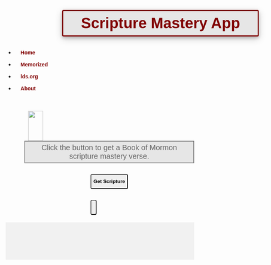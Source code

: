 <!DOCTYPE html>
<html>
<head>
<title>Application</title>
<meta name="viewport" content="width=device-width, initial-scale=1">
<link rel="stylesheet" href="https://cdnjs.cloudflare.com/ajax/libs/font-awesome/4.7.0/css/font-awesome.min.css">
<style>
body {
	background-image:url(http://hd-wall-papers.com/images/wallpapers/bible-wallpaper/bible-wallpaper-15.jpg);
    padding:1px;
}
i {
 padding:4px;	
}
h1 {
 text-align:center;
	margin-left:30%;
 color:maroon;
  padding:10px;
  //margin:20px;
  background-color:rgb(230,230,230);
  font-size:40px;
  border: 3px solid maroon;
  width:500px;
  border-radius:4px;
  box-shadow: 0 4px 8px 0 rgba(0, 0, 0, 0.2), 0 6px 20px 0 rgba(0, 0, 0, 0.19);
	font-family:Arial, Helvetica, sans-serif;
}
button {
    margin-left:45%;
	margin-top:15px;
	font-family:Arial, Helvetica, sans-serif;
    position:static;
    height:40px;
    border-radius:4px;
    
	
}
#words {
 	font-size:20px;
	font-family:Arial, Helvetica, sans-serif;
	text-align:center;
	margin-left:50px;
    top:30%;
	color:rgb(100,100,100);
	border:2px solid grey;
	height:auto;
    position:static;
	background-color:rgb(230,230,230);
	padding:5px;
    animation-name:newScrip;
    animation-duration:1s;
    animation-timing-function:ease-out;
}

ul {
	list-style-type:none;
	margin:0;
	padding:0;
	width:150px;
	background-color:#f1f1f1;
	margin-left:10px;
	margin-top:10px;
}
#bottom {
 height:100px;
	color:blue;
	margin-top:20px;
	background-color:#f1f1f1;
}
li a {
	display: block;
	color:maroon;
	padding:8px 16px;
	text-decoration: none;
	font-family:Arial, Helvetica, sans-serif;
	
}
i:hover {
 font-size:25px;
}
li a:hover {
	background-color: #555;
	color: white;
}
img{
 	height:80px;
	width:40px;
	margin-top:30px;
	margin-left:60px;
    
}

#moroni:hover {
	animation-name:imgSize;
    animation-duration:1s;
    animation-timing-funtion:ease;
}

@keyframes imgSize {
	from {height:80px;}
    from {width:40px;}
    to	{height:100px;}
    to	{width:60px;}
}

@keyframes newScrip {
   from {height:20px;}
   from	{width:20px;}
   to {height:20px;}
   to {width:1250px;}
}
</style>
<script>
function getVerse() {
 var verseNum = Math.floor((Math.random() * 10) + 1);
	var verse
    var chapter
	if (verseNum == 1) {
    	verse = "1 Nephi 3:7 <br> And it came to pass that I, Nephi, said unto my father: I will go and do the things which the Lord hath commanded, for I know that the Lord giveth no commandments unto the children of men, save he shall prepare a way for them that they may accomplish the thing which he commandeth them."
        //chapter = "url(https://www.lds.org/scriptures/bofm/1-ne/3.7?lang=eng#6)";
	}
	
    else if (verseNum == 2) {
    	 
   verse = " 2 Nephi 2:25 <br> Adam fell that men might be; and men are, that they might have joy.";
    	}
     
     else if (verseNum == 3) {
    	 
   verse = " 2 Nephi 2:27 <br> Wherefore, men are free according to the flesh; and all things are given them which are expedient unto man. And they are free to choose liberty and eternal life, through the great Mediator of all men, or to choose captivity and death, according to the captivity and power of the devil; for he seeketh that all men might be miserable like unto himself.";
    	}
        
        else if (verseNum == 4) {
    	 
   verse = " 2 Nephi 9:28-29 <br> 28 O that cunning plan of the evil one! O the vainness, and the frailties, and the foolishness of men! When they are learned they think they are wise, and they hearken not unto the counsel of God, for they set it aside, supposing they know of themselves, wherefore, their wisdom is foolishness and it profiteth them not. And they shall perish."
+"<br> 29 But to be learned is good if they hearken unto the counsels of God.";
    	}
        
        else if (verseNum == 5) {
    	 
   verse = " 2 Nephi 25:23,26 <br> 23 For we labor diligently to write, to persuade our children, and also our brethren, to believe in Christ, and to be reconciled to God; for we know that it is by grace that we are saved, after all we can do. <br> 26 And we talk of Christ, we rejoice in Christ, we preach of Christ, we prophesy of Christ, and we write according to our prophecies, that our children may know to what source they may look for a remission of their sins.";
    	}
        
        else if (verseNum == 6) {
    	 
   verse = " 2 Nephi 28:7-9 <br> 7 Yea, and there shall be many which shall say: Eat, drink, and be merry, for tomorrow we die; and it shall be well with us."

+"<br>8 And there shall also be many which shall say: Eat, drink, and be merry; nevertheless, fear God—he will justify in committing a little sin; yea, lie a little, take the advantage of one because of his words, dig a pit for thy neighbor; there is no harm in this; and do all these things, for tomorrow we die; and if it so be that we are guilty, God will beat us with a few stripes, and at last we shall be saved in the kingdom of God."

+"<br>9 Yea, and there shall be many which shall teach after this manner, false and vain and foolish doctrines, and shall be puffed up in their hearts, and shall seek deep to hide their counsels from the Lord; and their works shall be in the dark.";
    	}
        
        else if (verseNum == 7) {
    	 
   verse = " 2 Nephi 31:19-20 <br> 19 And now, my beloved brethren, after ye have gotten into this strait and narrow path, I would ask if all is done? Behold, I say unto you, Nay; for ye have not come thus far save it were by the word of Christ with unshaken faith in him, relying wholly upon the merits of him who is mighty to save."

+"20 Wherefore, ye must press forward with a steadfastness in Christ, having a perfect brightness of hope, and a love of God and of all men. Wherefore, if ye shall press forward, feasting upon the word of Christ, and endure to the end, behold, thus saith the Father: Ye shall have eternal life.";
    	}
        
        else if (verseNum == 8) {
    	 
   verse = " 2 Nephi 32:3 <br> 3 Angels speak by the power of the Holy Ghost; wherefore, they speak the words of Christ. Wherefore, I said unto you, feast upon the words of Christ; for behold, the words of Christ will tell you all things what ye should do.";
    	}
        
        else if (verseNum == 9) {
    	 
   verse = " 2 Nephi 32:8-9 <br> 8 And now, my beloved brethren, I perceive that ye ponder still in your hearts; and it grieveth me that I must speak concerning this thing. For if ye would hearken unto the Spirit which teacheth a man to pray, ye would know that ye must pray; for the evil spirit teacheth not a man to pray, but teacheth him that he must not pray."

+ "9 But behold, I say unto you that ye must pray always, and not faint; that ye must not perform any thing unto the Lord save in the first place ye shall pray unto the Father in the name of Christ, that he will consecrate thy performance unto thee, that thy performance may be for the welfare of thy soul.";
    	}
        
        else if (verseNum == 10) {
    	 
   verse = " Mosiah 2:17 <br> 17 And behold, I tell you these things that ye may learn wisdom; that ye may learn that when ye are in the service of your fellow beings ye are only in the service of your God.";
    	}
    	document.getElementById("words").innerHTML = verse;
        document.getElementById("next").innerHTML = "<strong>New Scripture";
    	document.getElementById("words").style.color = "blue";
        document.getElementById("read").innerHTML = "Read Chapter";
        //document.getElementById("read").href = chapter;
}

</script>
</head>
<body>

<h1>Scripture Mastery App</h1>

<ul>
  <li><a href="#"><strong>Home</a></li>
  <li><a href="https://www.lds.org/manual/book-of-mormon-seminary-teacher-manual-2013/appendix/introduction-to-scripture-mastery?lang=eng">Memorized</a></li>
  <li><a href="https://www.lds.org/">lds.org</a></li>
  <li><a href="#">About</strong></a></li>
</ul>

<img id="moroni" src="https://s-media-cache-ak0.pinimg.com/736x/f6/77/ca/f677ca9647ade446e3b0a23871bd4ee0.jpg">

<div id="words">Click the button to get a Book of Mormon scripture mastery verse.</div>



<button id="next" type="button" onTouch="getVerse()" onclick="getVerse()"><strong>Get Scripture</button>

<button id="read" href="https://www.lds.org/scriptures/bofm/2-ne/2.25?lang=eng#24"></button>

<div id="bottom">
<i class="fa fa-book" style="font-size:20px;"></i>
<i class="fa fa-heart" style="font-size:20px;"></i>
<i class="fa fa-save" style="font-size:20px;"></i>
<i class="fa fa-file" style="font-size:20px;"></i>
<i class="fa fa-bars" style="font-size:20px;"></i>

</div>

</body>
</html>


